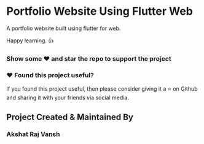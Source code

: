 
# Portfolio Website Using Flutter Web
A portfolio website built using flutter for web.

Happy learning. :+1:
### Show some :heart: and star the repo to support the project

### :heart: Found this project useful?

If you found this project useful, then please consider giving it a :star: on Github and sharing it with your friends via social media.

## Project Created & Maintained By

### Akshat Raj Vansh
